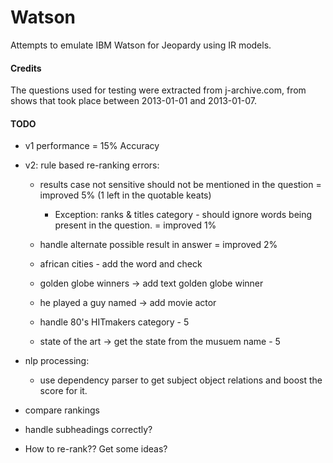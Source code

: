 # Watson
Attempts to emulate IBM Watson for Jeopardy using IR models.

#### Credits
The questions used for testing were extracted from j-archive.com, from shows that took place between 2013-01-01 and 2013-01-07.

#### TODO
* v1 performance = 15% Accuracy
* v2: rule based re-ranking errors:
    * results case not sensitive should not be mentioned in the question = improved 5% (1 left in the quotable keats) 
        * Exception: ranks & titles category - should ignore words being present in the question. = improved 1%
    * handle alternate possible result in answer = improved 2%
    * african cities - add the word and check
    * golden globe winners -> add text golden globe winner
    * he played a guy named -> add movie actor
    
    * handle 80's HITmakers category - 5
    * state of the art -> get the state from the musuem name - 5
    
* nlp processing:
    * use dependency parser to get subject object relations and boost the score for it.

* compare rankings
* handle subheadings correctly?
* How to re-rank?? Get some ideas?
